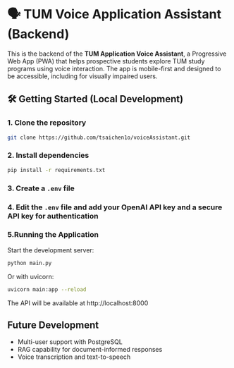 # 🗣️ TUM Voice Application Assistant (Backend)

This is the backend of the **TUM Application Voice Assistant**, a Progressive Web App (PWA) that helps prospective students explore TUM study programs using voice interaction. The app is mobile-first and designed to be accessible, including for visually impaired users.

## 🛠️ Getting Started (Local Development)

### 1. Clone the repository

```bash
git clone https://github.com/tsaichen1o/voiceAssistant.git
```

### 2. Install dependencies

```bash
pip install -r requirements.txt
```

### 3. Create a `.env` file
   
### 4. Edit the `.env` file and add your OpenAI API key and a secure API key for authentication

### 5.Running the Application

Start the development server:

```bash
python main.py
```

Or with uvicorn:

```bash
uvicorn main:app --reload
```

The API will be available at http://localhost:8000


## Future Development

- Multi-user support with PostgreSQL
- RAG capability for document-informed responses
- Voice transcription and text-to-speech

